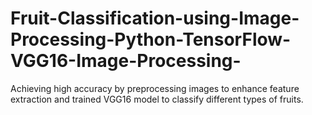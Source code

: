 # Fruit-Classification-using-Image-Processing-Python-TensorFlow-VGG16-Image-Processing-
Achieving high accuracy by preprocessing images to enhance feature extraction and trained VGG16 model to classify different types of fruits.
